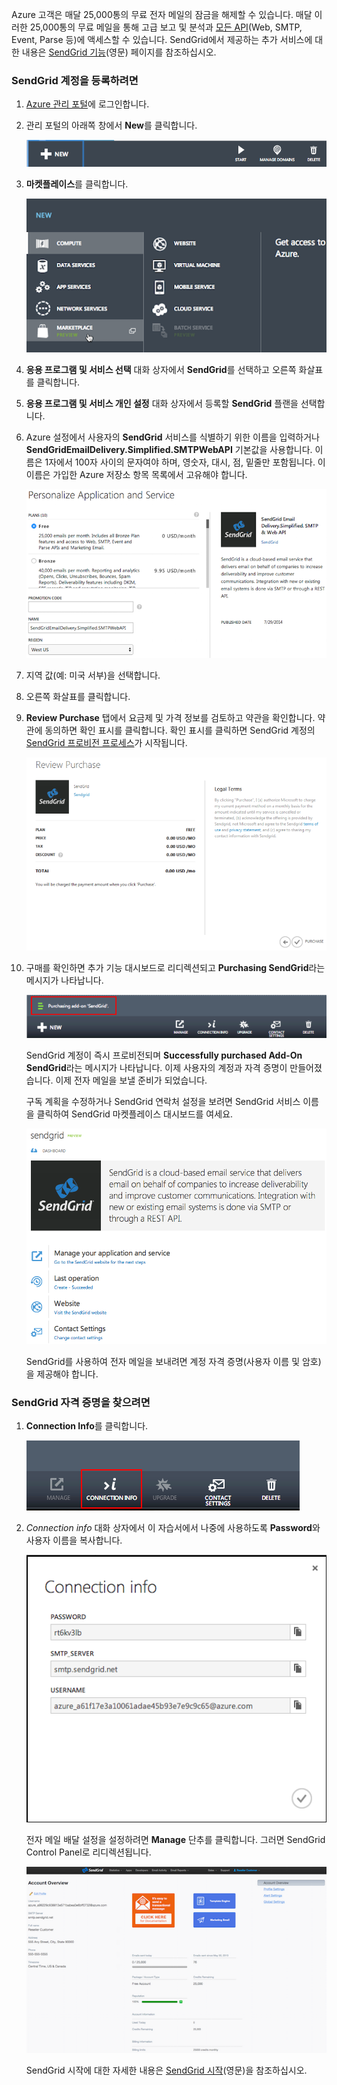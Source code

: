 Azure 고객은 매달 25,000통의 무료 전자 메일의 잠금을 해제할 수 있습니다. 매달 이러한 25,000통의 무료 메일을 통해 고급 보고 및 분석과 [모든 API][모든 API](Web, SMTP, Event, Parse 등)에 액세스할 수 있습니다. SendGrid에서 제공하는 추가 서비스에 대한 내용은 [SendGrid 기능][SendGrid 기능](영문) 페이지를 참조하십시오.

### SendGrid 계정을 등록하려면
1. [Azure 관리 포털][Azure 관리 포털]에 로그인합니다.
2. 관리 포털의 아래쪽 창에서 **New**를 클릭합니다.
   
    ![command-bar-new][command-bar-new]
3. **마켓플레이스**를 클릭합니다.
   
    ![sendgrid-store][sendgrid-store]
4. **응용 프로그램 및 서비스 선택** 대화 상자에서 **SendGrid**를 선택하고 오른쪽 화살표를 클릭합니다.
5. **응용 프로그램 및 서비스 개인 설정** 대화 상자에서 등록할 **SendGrid** 플랜을 선택합니다.
6. Azure 설정에서 사용자의 **SendGrid** 서비스를 식별하기 위한 이름을 입력하거나 **SendGridEmailDelivery.Simplified.SMTPWebAPI** 기본값을 사용합니다. 이름은 1자에서 100자 사이의 문자여야 하며, 영숫자, 대시, 점, 밑줄만 포함됩니다. 이 이름은 가입한 Azure 저장소 항목 목록에서 고유해야 합니다.
   
    ![store-screen-2][store-screen-2]
7. 지역 값(예: 미국 서부)을 선택합니다.
8. 오른쪽 화살표를 클릭합니다.
9. **Review Purchase** 탭에서 요금제 및 가격 정보를 검토하고 약관을 확인합니다. 약관에 동의하면 확인 표시를 클릭합니다. 확인 표시를 클릭하면 SendGrid 계정의 [SendGrid 프로비전 프로세스]가 시작됩니다.
   
    ![store-screen-3][store-screen-3]
10. 구매를 확인하면 추가 기능 대시보드로 리디렉션되고 **Purchasing SendGrid**라는 메시지가 나타납니다.
    
    ![sendgrid-purchasing-message][sendgrid-purchasing-message]
    
    SendGrid 계정이 즉시 프로비전되며 **Successfully purchased Add-On SendGrid**라는 메시지가 나타납니다. 이제 사용자의 계정과 자격 증명이 만들어졌습니다. 이제 전자 메일을 보낼 준비가 되었습니다.
    
    구독 계획을 수정하거나 SendGrid 연락처 설정을 보려면 SendGrid 서비스 이름을 클릭하여 SendGrid 마켓플레이스 대시보드를 여세요.
    
    ![sendgrid-add-on-dashboard][sendgrid-add-on-dashboard]
    
    SendGrid를 사용하여 전자 메일을 보내려면 계정 자격 증명(사용자 이름 및 암호)을 제공해야 합니다.

### SendGrid 자격 증명을 찾으려면
1. **Connection Info**를 클릭합니다.
   
    ![sendgrid-connection-info-button][sendgrid-connection-info-button]
2. *Connection info* 대화 상자에서 이 자습서에서 나중에 사용하도록 **Password**와 사용자 이름을 복사합니다.
   
    ![sendgrid-connection-info][sendgrid-connection-info]
   
    전자 메일 배달 설정을 설정하려면 **Manage** 단추를 클릭합니다. 그러면 SendGrid Control Panel로 리디렉션됩니다.
   
    ![sendgrid-control-panel][sendgrid-control-panel]
   
    SendGrid 시작에 대한 자세한 내용은 [SendGrid 시작][SendGrid 시작](영문)을 참조하십시오.

<!--images-->

[command-bar-new]: ./media/sendgrid-sign-up/sendgrid_BAR_NEW.PNG
[sendgrid-store]: ./media/sendgrid-sign-up/sendgrid_offerings_store.png
[store-screen-2]: ./media/sendgrid-sign-up/sendgrid_store_scrn2.png
[store-screen-3]: ./media/sendgrid-sign-up/sendgrid_store_scrn3.png
[sendgrid-purchasing-message]: ./media/sendgrid-sign-up/sendgrid_purchasing_message.png
[sendgrid-add-on-dashboard]: ./media/sendgrid-sign-up/sendgrid_add-on_dashboard.png
[sendgrid-connection-info]: ./media/sendgrid-sign-up/sendgrid_connection_info.png
[sendgrid-connection-info-button]: ./media/sendgrid-sign-up/sendgrid_connection_info_button.png
[sendgrid-control-panel]: ./media/sendgrid-sign-up/sendgrid_control_panel.png

<!--Links-->

[SendGrid 기능]: http://sendgrid.com/features
[Azure 관리 포털]: https://manage.windowsazure.com
[SendGrid 시작]: http://sendgrid.com/docs
[SendGrid 프로비전 프로세스]: https://support.sendgrid.com/hc/articles/200181628-Why-is-my-account-being-provisioned-
[모든 API]: https://sendgrid.com/docs/API_Reference/index.html

<!---HONumber=Oct15_HO3-->